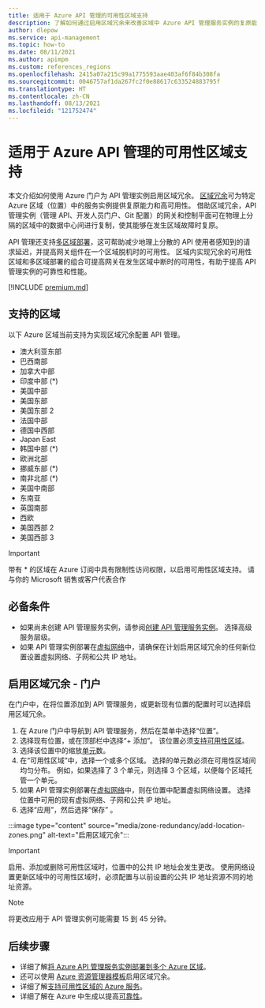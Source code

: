```yaml
---
title: 适用于 Azure API 管理的可用性区域支持
description: 了解如何通过启用区域冗余来改善区域中 Azure API 管理服务实例的复原能力。
author: dlepow
ms.service: api-management
ms.topic: how-to
ms.date: 08/11/2021
ms.author: apimpm
ms.custom: references_regions
ms.openlocfilehash: 2415a07a215c99a1775593aae403af6f84b308fa
ms.sourcegitcommit: 0046757af1da267fc2f0e88617c633524883795f
ms.translationtype: HT
ms.contentlocale: zh-CN
ms.lasthandoff: 08/13/2021
ms.locfileid: "121752474"
---
```

# <a name="availability-zone-support-for-azure-api-management"></a>适用于 Azure API 管理的可用性区域支持 

本文介绍如何使用 Azure 门户为 API 管理实例启用区域冗余。 [区域冗余](../availability-zones/az-overview.md#availability-zones)可为特定 Azure 区域（位置）中的服务实例提供复原能力和高可用性。 借助区域冗余，API 管理实例（管理 API、开发人员门户、Git 配置）的网关和控制平面可在物理上分隔的区域中的数据中心间进行复制，使其能够在发生区域故障时复原。 

API 管理还支持[多区域部署](api-management-howto-deploy-multi-region.md)，这可帮助减少地理上分散的 API 使用者感知到的请求延迟，并提高网关组件在一个区域脱机时的可用性。 区域内实现冗余的可用性区域和多区域部署的组合可提高网关在发生区域中断时的可用性，有助于提高 API 管理实例的可靠性和性能。

[!INCLUDE [premium.md](../../includes/api-management-availability-premium.md)]

## <a name="supported-regions"></a>支持的区域

以下 Azure 区域当前支持为实现区域冗余配置 API 管理。

* 澳大利亚东部
* 巴西南部
* 加拿大中部
* 印度中部 (*)
* 美国中部
* 美国东部
* 美国东部 2
* 法国中部
* 德国中西部
* Japan East
* 韩国中部 (*)
* 欧洲北部
* 挪威东部 (*)
* 南非北部 (*)
* 美国中南部
* 东南亚
* 英国南部
* 西欧
* 美国西部 2
* 美国西部 3

> [!IMPORTANT]
> 带有 * 的区域在 Azure 订阅中具有限制性访问权限，以启用可用性区域支持。 请与你的 Microsoft 销售或客户代表合作

## <a name="prerequisites"></a>必备条件

* 如果尚未创建 API 管理服务实例，请参阅[创建 API 管理服务实例](get-started-create-service-instance.md)。 选择高级服务层级。
* 如果 API 管理实例部署在[虚拟网络](api-management-using-with-vnet.md)中，请确保在计划启用区域冗余的任何新位置设置虚拟网络、子网和公共 IP 地址。

## <a name="enable-zone-redundancy---portal"></a>启用区域冗余 - 门户

在门户中，在将位置添加到 API 管理服务，或更新现有位置的配置时可以选择启用区域冗余。

1. 在 Azure 门户中导航到 API 管理服务，然后在菜单中选择“位置”。
1. 选择现有位置，或在顶部栏中选择“+ 添加”。 该位置必须[支持可用性区域](#supported-regions)。
1. 选择该位置中的缩放[单元](upgrade-and-scale.md)数。
1. 在“可用性区域”中，选择一个或多个区域。 选择的单元数必须在可用性区域间均匀分布。 例如，如果选择了 3 个单元，则选择 3 个区域，以便每个区域托管一个单元。
1. 如果 API 管理实例部署在[虚拟网络](api-management-using-with-vnet.md)中，则在位置中配置虚拟网络设置。 选择位置中可用的现有虚拟网络、子网和公共 IP 地址。
1. 选择“应用”，然后选择“保存” 。

:::image type="content" source="media/zone-redundancy/add-location-zones.png" alt-text="启用区域冗余":::

> [!IMPORTANT]
> 启用、添加或删除可用性区域时，位置中的公共 IP 地址会发生更改。 使用网络设置更新区域中的可用性区域时，必须配置与以前设置的公共 IP 地址资源不同的地址资源。

> [!NOTE]
> 将更改应用于 API 管理实例可能需要 15 到 45 分钟。

## <a name="next-steps"></a>后续步骤

* 详细了解[将 Azure API 管理服务实例部署到多个 Azure 区域](api-management-howto-deploy-multi-region.md)。
* 还可以使用 [Azure 资源管理器模板](https://github.com/Azure/azure-quickstart-templates/tree/master/quickstarts/microsoft.apimanagement/api-management-simple-zones)启用区域冗余。
* 详细了解[支持可用性区域的 Azure 服务](../availability-zones/az-region.md)。
* 详细了解在 Azure 中生成以提高[可靠性](/azure/architecture/framework/resiliency/app-design)。